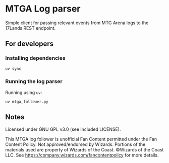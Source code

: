 # MTGA Log parser

Simple client for passing relevant events from MTG Arena logs to the 17Lands REST endpoint.

## For developers

### Installing dependencies

```bash
uv sync
```

### Running the log parser

Running using `uv`:

```
uv mtga_follower.py
```

## Notes

Licensed under GNU GPL v3.0 (see included LICENSE).

This MTGA log follower is unofficial Fan Content permitted under the Fan Content Policy. Not approved/endorsed by Wizards. Portions of the materials used are property of Wizards of the Coast. ©Wizards of the Coast LLC. See https://company.wizards.com/fancontentpolicy for more details.
